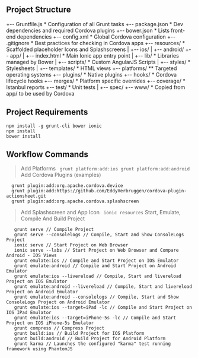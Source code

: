 ## Project Structure
  +-- Gruntfile.js            * Configuration of all Grunt tasks
  +-- package.json            * Dev dependencies and required Cordova plugins
  +-- bower.json              * Lists front-end dependencies
  +-- config.xml              * Global Cordova configuration
  +-- .gitignore              * Best practices for checking in Cordova apps
  +-- resources/              * Scaffolded placeholder Icons and Splashscreens
  |   +-- ios/
  |   +-- android/
  +-- app/
  |   +-- index.html          * Main Ionic app entry point
  |   +-- lib/                * Libraries managed by Bower
  |   +-- scripts/            * Custom AngularJS Scripts
  |   +-- styles/             * Stylesheets
  |   +-- templates/          * HTML views
  +-- platforms/              ** Targeted operating systems
  +-- plugins/                * Native plugins
  +-- hooks/                  * Cordova lifecycle hooks
  +-- merges/                 * Platform specific overrides
  +-- coverage/               * Istanbul reports
  +-- test/                   * Unit tests
  |   +-- spec/
  +-- www/                    * Copied from app/ to be used by Cordova

## Project Requirements
  ``` 
  npm install -g grunt-cli bower ionic
  npm install
  bower install
  ```

## Workflow Commands
  > Add Platforms
    ``` 
    grunt platform:add:ios
    grunt platform:add:android
    ```
  > Add Cordova Plugins (examples)
  ```
    grunt plugin:add:org.apache.cordova.device
    grunt plugin:add:https://github.com/EddyVerbruggen/cordova-plugin-actionsheet.git
    grunt plugin:add:org.apache.cordova.splashscreen
   ```
  > Add Splashscreen and App Icon
    ``` 
    ionic resources
    ```
  > Start, Emulate, Compile And Build Project
  ```
     grunt serve // Compile Project
     grunt serve --consolelogs // Compile, Start and Show ConsoleLogs Project
     ionic serve // Start Project on Web Browser
     ionic serve --labs // Start Project on Web Browser and Compare Android - IOS Views
     grunt emulate:ios // Compile and Start Project on IOS Emulator
     grunt emulate:android // Compile and Start Project on Android Emulator
     grunt emulate:ios --livereload // Compile, Start and livereload Project on IOS Emulator
     grunt emulate:android --livereload // Compile, Start and livereload Project on Android Emulator
     grunt emulate:android --consolelogs // Compile, Start and Show ConsoleLogs Project on Android Emulator
     grunt emulate:ios --target=iPad -lc // Compile and Start Project on IOS IPad Emulator
     grunt emulate:ios --target=iPhone-5s -lc // Compile and Start Project on IOS iPhone-5s Emulator
     grunt compress // Compress Project
     grunt build:ios // Build Project for IOS Platform
     grunt build:android // Build Project for Android Platform
     grunt karma // Launches the configured "karma" test running framework using PhantomJS
  ```
